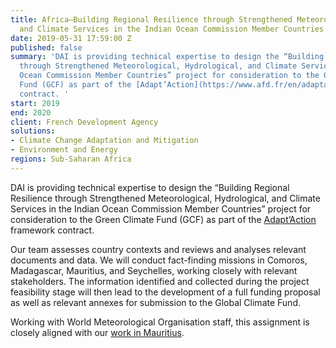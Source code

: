 ```yaml
---
title: Africa—Building Regional Resilience through Strengthened Meteorological, Hydrological,
  and Climate Services in the Indian Ocean Commission Member Countries
date: 2019-05-31 17:59:00 Z
published: false
summary: 'DAI is providing technical expertise to design the “Building Regional Resilience
  through Strengthened Meteorological, Hydrological, and Climate Services in the Indian
  Ocean Commission Member Countries” project for consideration to the Green Climate
  Fund (GCF) as part of the [Adapt’Action](https://www.afd.fr/en/adaptaction) framework
  contract. '
start: 2019
end: 2020
client: French Development Agency
solutions:
- Climate Change Adaptation and Mitigation
- Environment and Energy
regions: Sub-Saharan Africa
---
```


DAI is providing technical expertise to design the “Building Regional Resilience through Strengthened Meteorological, Hydrological, and Climate Services in the Indian Ocean Commission Member Countries” project for consideration to the Green Climate Fund (GCF) as part of the [Adapt’Action](https://www.afd.fr/en/adaptaction) framework contract. 
 
Our team assesses country contexts and reviews and analyses relevant documents and data. We will conduct fact-finding missions in Comoros, Madagascar, Mauritius, and Seychelles, working closely with relevant stakeholders. The information identified and collected during the project feasibility stage will then lead to the development of a full funding proposal as well as relevant annexes for submission to the Global Climate Fund.
  
Working with World Meteorological Organisation staff, this assignment is closely aligned with our [work in Mauritius](https://www.dai.com/our-work/projects/mauritius-enhancing-resilience-to-climate-change).